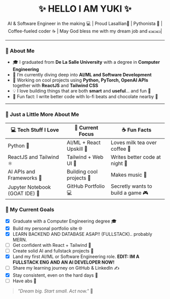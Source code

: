 <h1 align="center">✨ HELLO I AM YUKI ✨</h1>
<p align="center">
  AI & Software Engineer in the making 💻 | Proud Lasallian🏹 | Pythonista 🐍 | Coffee-fueled coder ☕ | May God bless me with my dream job and 💵💵💵|  
</p>

---

### 🌱 About Me

- 🎓 I graduated from **De La Salle University**  with a degree in **Computer Engineering**
- 🧠 I’m currently diving deep into **AI/ML and Software Development**
- 🔭 Working on cool projects using **Python, PyTorch, OpenAI APIs** together with **ReactJS** and **Tailwind CSS**
- 💡 I love building things that are both **smart** and **useful**... and fun 🎉
- 🐾 Fun fact: I write better code with lo-fi beats and chocolate nearby 🍫

---

### 🌸 Just a Little More About Me

| 💻 Tech Stuff I Love | 🧠 Current Focus       | ☕ Fun Facts                        |
|----------------------|------------------------|------------------------------------|
| Python 🐍            | AI/ML + React Upskill 🧠 | Loves milk tea over coffee 🧋     |
| ReactJS and Tailwind ⚛️           | Tailwind + Web UI 💅    | Writes better code at night 🌙    |
| AI APIs and Frameworks 🤖        | Building cool projects 🌈 | Makes music 🎵     |
| Jupyter Notebook (GOAT IDE) 📓 | GitHub Portfolio 💻     | Secretly wants to build a game 🎮  |

### 🎯 My Current Goals

- [x] Graduate with a Computer Engineering degree 🎓
- [x] Build my personal portfolio site 🌐
- [x] LEARN BACKEND AND DATABASE ASAP!! (FULLSTACK).. probably MERN. 
- [ ] Get confident with React + Tailwind 💅
- [ ] Create solid AI and fullstack projects 👾
- [x] Land my first AI/ML or Software Engineering role. <strong> EDIT:  IM A FULLSTACK ENG AND AN AI DEVELOPER NOW!</strong>
- [ ] Share my learning journey on GitHub & LinkedIn ✍️
- [x] Stay consistent, even on the hard days 🎯
- [ ] Have abs 💪

> _"Dream big. Start small. Act now."_ 🌱

